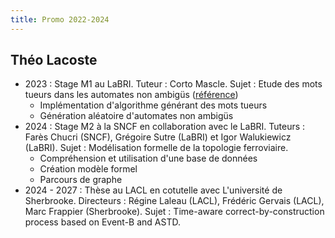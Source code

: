 ```yaml
---
title: Promo 2022-2024
---
```


## Théo Lacoste

* 2023 : Stage M1 au LaBRI. Tuteur : Corto Mascle. Sujet : Etude des mots tueurs dans les automates non ambigüs ([référence](https://ora.ox.ac.uk/objects/uuid:d8c464ff-cd44-4e65-98bf-b5ef4203acdb/files/rqb98mf845))
     - Implémentation d'algorithme générant des mots tueurs
     - Génération aléatoire d'automates non ambigüs
* 2024 : Stage M2 à la SNCF en collaboration avec le LaBRI. Tuteurs : Farès Chucri (SNCF), Grégoire Sutre (LaBRI) et Igor Walukiewicz (LaBRI). Sujet : Modélisation formelle de la topologie ferroviaire.
    - Compréhension et utilisation d'une base de données
    - Création modèle formel
    - Parcours de graphe
* 2024 - 2027 : Thèse au LACL en cotutelle avec L'université de Sherbrooke. Directeurs : Régine Laleau (LACL), Frédéric Gervais (LACL), Marc Frappier (Sherbrooke). Sujet : Time-aware correct-by-construction process based on Event-B and ASTD.
